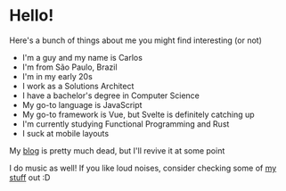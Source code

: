 # Hello!
Here's a bunch of things about me you might find interesting (or not)

- I'm a guy and my name is Carlos
- I'm from São Paulo, Brazil
- I'm in my early 20s
- I work as a Solutions Architect
- I have a bachelor's degree in Computer Science
- My go-to language is JavaScript
- My go-to framework is Vue, but Svelte is definitely catching up
- I'm currently studying Functional Programming and Rust
- I suck at mobile layouts

My [blog](https://peruibeloko.github.io/) is pretty much dead, but I'll revive it at some point

I do music as well! If you like loud noises, consider checking some of [my stuff](https://soundcloud.com/dynmic) out :D
